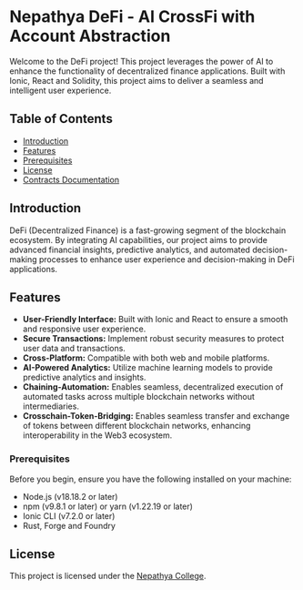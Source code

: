 # Nepathya DeFi - AI CrossFi with Account Abstraction

Welcome to the DeFi project! This project leverages the power of AI to enhance the functionality of decentralized finance applications. Built with Ionic, React and Solidity, this project aims to deliver a seamless and intelligent user experience.

## Table of Contents

- [Introduction](#introduction)
- [Features](#features)
- [Prerequisites](#Prerequisites)
- [License](#license)
- [Contracts Documentation](contracts/README.md)

## Introduction

DeFi (Decentralized Finance) is a fast-growing segment of the blockchain ecosystem. By integrating AI capabilities, our project aims to provide advanced financial insights, predictive analytics, and automated decision-making processes to enhance user experience and decision-making in DeFi applications.

## Features

- **User-Friendly Interface:** Built with Ionic and React to ensure a smooth and responsive user experience.
- **Secure Transactions:** Implement robust security measures to protect user data and transactions.
- **Cross-Platform:** Compatible with both web and mobile platforms.
- **AI-Powered Analytics:** Utilize machine learning models to provide predictive analytics and insights.
- **Chaining-Automation:** Enables seamless, decentralized execution of automated tasks across multiple blockchain networks without intermediaries.
- **Crosschain-Token-Bridging:** Enables seamless transfer and exchange of tokens between different blockchain networks, enhancing interoperability in the Web3 ecosystem.

### Prerequisites

Before you begin, ensure you have the following installed on your machine:

- Node.js (v18.18.2 or later)
- npm (v9.8.1 or later) or yarn (v1.22.19 or later)
- Ionic CLI (v7.2.0 or later)
- Rust, Forge and Foundry

## License

This project is licensed under the [Nepathya College](https://nepathyacollege.edu.np/).
